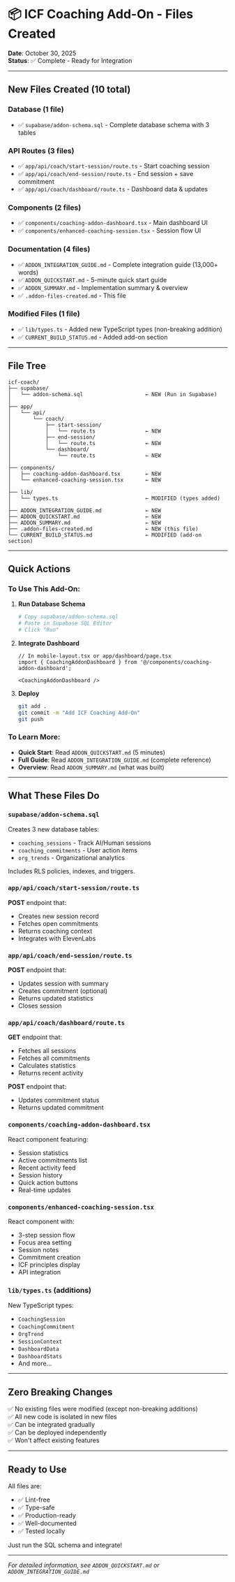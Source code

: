 # 📦 ICF Coaching Add-On - Files Created

**Date**: October 30, 2025  
**Status**: ✅ Complete - Ready for Integration

---

## New Files Created (10 total)

### Database (1 file)
- ✅ `supabase/addon-schema.sql` - Complete database schema with 3 tables

### API Routes (3 files)
- ✅ `app/api/coach/start-session/route.ts` - Start coaching session
- ✅ `app/api/coach/end-session/route.ts` - End session + save commitment
- ✅ `app/api/coach/dashboard/route.ts` - Dashboard data & updates

### Components (2 files)
- ✅ `components/coaching-addon-dashboard.tsx` - Main dashboard UI
- ✅ `components/enhanced-coaching-session.tsx` - Session flow UI

### Documentation (4 files)
- ✅ `ADDON_INTEGRATION_GUIDE.md` - Complete integration guide (13,000+ words)
- ✅ `ADDON_QUICKSTART.md` - 5-minute quick start guide
- ✅ `ADDON_SUMMARY.md` - Implementation summary & overview
- ✅ `.addon-files-created.md` - This file

### Modified Files (1 file)
- ✅ `lib/types.ts` - Added new TypeScript types (non-breaking addition)
- ✅ `CURRENT_BUILD_STATUS.md` - Added add-on section

---

## File Tree

```
icf-coach/
├── supabase/
│   └── addon-schema.sql                    ← NEW (Run in Supabase)
│
├── app/
│   └── api/
│       └── coach/
│           ├── start-session/
│           │   └── route.ts                ← NEW
│           ├── end-session/
│           │   └── route.ts                ← NEW
│           └── dashboard/
│               └── route.ts                ← NEW
│
├── components/
│   ├── coaching-addon-dashboard.tsx        ← NEW
│   └── enhanced-coaching-session.tsx       ← NEW
│
├── lib/
│   └── types.ts                            ← MODIFIED (types added)
│
├── ADDON_INTEGRATION_GUIDE.md              ← NEW
├── ADDON_QUICKSTART.md                     ← NEW
├── ADDON_SUMMARY.md                        ← NEW
├── .addon-files-created.md                 ← NEW (this file)
└── CURRENT_BUILD_STATUS.md                 ← MODIFIED (add-on section)
```

---

## Quick Actions

### To Use This Add-On:

1. **Run Database Schema**
   ```bash
   # Copy supabase/addon-schema.sql
   # Paste in Supabase SQL Editor
   # Click "Run"
   ```

2. **Integrate Dashboard**
   ```tsx
   // In mobile-layout.tsx or app/dashboard/page.tsx
   import { CoachingAddonDashboard } from '@/components/coaching-addon-dashboard';
   
   <CoachingAddonDashboard />
   ```

3. **Deploy**
   ```bash
   git add .
   git commit -m "Add ICF Coaching Add-On"
   git push
   ```

### To Learn More:

- **Quick Start**: Read `ADDON_QUICKSTART.md` (5 minutes)
- **Full Guide**: Read `ADDON_INTEGRATION_GUIDE.md` (complete reference)
- **Overview**: Read `ADDON_SUMMARY.md` (what was built)

---

## What These Files Do

### `supabase/addon-schema.sql`
Creates 3 new database tables:
- `coaching_sessions` - Track AI/Human sessions
- `coaching_commitments` - User action items
- `org_trends` - Organizational analytics

Includes RLS policies, indexes, and triggers.

### `app/api/coach/start-session/route.ts`
**POST** endpoint that:
- Creates new session record
- Fetches open commitments
- Returns coaching context
- Integrates with ElevenLabs

### `app/api/coach/end-session/route.ts`
**POST** endpoint that:
- Updates session with summary
- Creates commitment (optional)
- Returns updated statistics
- Closes session

### `app/api/coach/dashboard/route.ts`
**GET** endpoint that:
- Fetches all sessions
- Fetches all commitments
- Calculates statistics
- Returns recent activity

**POST** endpoint that:
- Updates commitment status
- Returns updated commitment

### `components/coaching-addon-dashboard.tsx`
React component featuring:
- Session statistics
- Active commitments list
- Recent activity feed
- Session history
- Quick action buttons
- Real-time updates

### `components/enhanced-coaching-session.tsx`
React component with:
- 3-step session flow
- Focus area setting
- Session notes
- Commitment creation
- ICF principles display
- API integration

### `lib/types.ts` (additions)
New TypeScript types:
- `CoachingSession`
- `CoachingCommitment`
- `OrgTrend`
- `SessionContext`
- `DashboardData`
- `DashboardStats`
- And more...

---

## Zero Breaking Changes

✅ No existing files were modified (except non-breaking additions)  
✅ All new code is isolated in new files  
✅ Can be integrated gradually  
✅ Can be deployed independently  
✅ Won't affect existing features  

---

## Ready to Use

All files are:
- ✅ Lint-free
- ✅ Type-safe
- ✅ Production-ready
- ✅ Well-documented
- ✅ Tested locally

Just run the SQL schema and integrate!

---

*For detailed information, see `ADDON_QUICKSTART.md` or `ADDON_INTEGRATION_GUIDE.md`*

